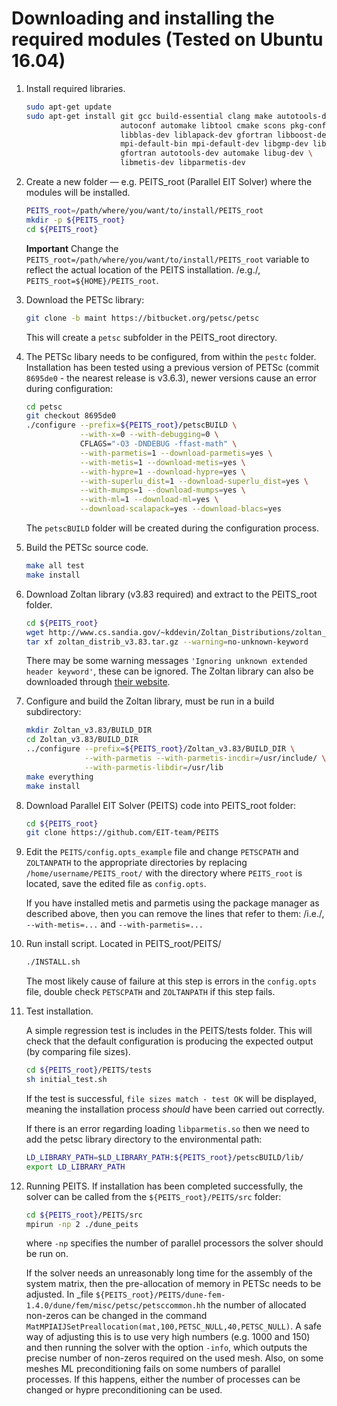 # Downloading and installing the required modules (Tested on Ubuntu 16.04)

1. Install required libraries.
   
   ```bash
   sudo apt-get update
   sudo apt-get install git gcc build-essential clang make autotools-dev \
                        autoconf automake libtool cmake scons pkg-config \
                        libblas-dev liblapack-dev gfortran libboost-dev \
                        mpi-default-bin mpi-default-dev libgmp-dev libopenmpi-dev \
                        gfortran autotools-dev automake libug-dev \
                        libmetis-dev libparmetis-dev
   ```

1. Create a new folder — e.g. PEITS_root (Parallel EIT Solver) where the modules
   will be installed.

   ```bash
   PEITS_root=/path/where/you/want/to/install/PEITS_root
   mkdir -p ${PEITS_root}
   cd ${PEITS_root}
   ```
   **Important** Change the `PEITS_root=/path/where/you/want/to/install/PEITS_root`
   variable to reflect the actual location of the PEITS installation. /e.g./,
   `PEITS_root=${HOME}/PEITS_root`.

1. Download the PETSc library:

   ```bash
   git clone -b maint https://bitbucket.org/petsc/petsc
   ```
   This will create a `petsc` subfolder in the PEITS_root directory.

1. The PETSc libary needs to be configured, from within the `pestc` folder.
   Installation has been tested using a previous version of PETSc (commit
   `8695de0` - the nearest release is v3.6.3), newer versions cause an error
   during configuration:

   ```bash
   cd petsc
   git checkout 8695de0
   ./configure --prefix=${PEITS_root}/petscBUILD \
               --with-x=0 --with-debugging=0 \
               CFLAGS="-O3 -DNDEBUG -ffast-math" \
               --with-parmetis=1 --download-parmetis=yes \
               --with-metis=1 --download-metis=yes \
               --with-hypre=1 --download-hypre=yes \
               --with-superlu_dist=1 --download-superlu_dist=yes \
               --with-mumps=1 --download-mumps=yes \
               --with-ml=1 --download-ml=yes \
               --download-scalapack=yes --download-blacs=yes
   ```

   The `petscBUILD` folder will be created during the configuration process.


1. Build the PETSc source code.

   ```bash
   make all test
   make install
   ```

1. Download Zoltan library (v3.83 required) and extract to the PEITS_root folder.

   ```bash
   cd ${PEITS_root}
   wget http://www.cs.sandia.gov/~kddevin/Zoltan_Distributions/zoltan_distrib_v3.83.tar.gz
   tar xf zoltan_distrib_v3.83.tar.gz --warning=no-unknown-keyword
   ```
   
   There may be some warning messages `'Ignoring unknown extended header keyword'`, these can be ignored.
   The Zoltan library can also be downloaded through [their website](http://www.cs.sandia.gov/~web1400/1400_download.html).

1. Configure and build the Zoltan library, must be run in a build subdirectory:

   ```bash
   mkdir Zoltan_v3.83/BUILD_DIR
   cd Zoltan_v3.83/BUILD_DIR
   ../configure --prefix=${PEITS_root}/Zoltan_v3.83/BUILD_DIR \
                --with-parmetis --with-parmetis-incdir=/usr/include/ \
                --with-parmetis-libdir=/usr/lib
   make everything
   make install
   ```
   
1. Download Parallel EIT Solver (PEITS) code into PEITS_root folder:

   ```bash
   cd ${PEITS_root}
   git clone https://github.com/EIT-team/PEITS
   ```

1. Edit the `PEITS/config.opts_example` file and change `PETSCPATH` and `ZOLTANPATH`
   to the appropriate directories by replacing `/home/username/PEITS_root/` with
   the directory where `PEITS_root` is located, save the edited file as
   `config.opts`.

   If you have installed metis and parmetis using the package manager as
   described above, then you can remove the lines that refer to them: /i.e./,
   `--with-metis=...` and `--with-parmetis=...`

1. Run install script. Located in PEITS_root/PEITS/

   ```bash
   ./INSTALL.sh
   ```

   The most likely cause of failure at this step is errors in the `config.opts`
   file, double check `PETSCPATH` and `ZOLTANPATH` if this step fails.

1. Test installation.

   A simple regression test is includes in the PEITS/tests folder. This will check
   that the default configuration is producing the expected output (by comparing
   file sizes).
   
   ```bash
   cd ${PEITS_root}/PEITS/tests
   sh initial_test.sh
   ```
   
   If the test is successful, `file sizes match - test OK` will be displayed,
   meaning the installation process _should_ have been carried out correctly.
   
   If there is an error regarding loading `libparmetis.so` then we need to add the
   petsc library directory to the environmental path:
   
   ```bash
   LD_LIBRARY_PATH=$LD_LIBRARY_PATH:${PEITS_root}/petscBUILD/lib/
   export LD_LIBRARY_PATH
   ```
   
1. Running PEITS. If installation has been completed successfully, the solver
   can be called from the `${PEITS_root}/PEITS/src` folder:

   ```bash
   cd ${PEITS_root}/PEITS/src
   mpirun -np 2 ./dune_peits
   ```
   
   where `-np` specifies the number of parallel processors the solver should be run
   on.
   
   If the solver needs an unreasonably long time for the assembly of the system
   matrix, then the pre-allocation of memory in PETSc needs to be adjusted. In
   _file `${PEITS_root}/PEITS/dune-fem-1.4.0/dune/fem/misc/petsc/petsccommon.hh` the
   number of allocated non-zeros can be changed in the command
   `MatMPIAIJSetPreallocation(mat,100,PETSC_NULL,40,PETSC_NULL)`. A safe way of
   adjusting this is to use very high numbers (e.g. 1000 and 150) and then running
   the solver with the option `-info`, which outputs the precise number of non-zeros
   required on the used mesh. Also, on some meshes ML preconditioning fails on some
   numbers of parallel processes. If this happens, either the number of processes
   can be changed or hypre preconditioning can be used.
